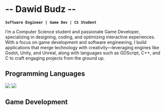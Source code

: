 # -- Dawid Budz --

**`Software Engineer | Game Dev | CS Student`**

<p>I’m a Computer Science student and passionate Game Developer, specializing in designing, coding, and optimizing interactive experiences. With a focus on game development and software engineering, I build applications that merge technology with creativity—leveraging engines like Godot, Unity, and Unreal, along with languages such as GDScript, C++, and C to craft engaging projects from the ground up.</p>

## **Programming Languages**

<img src="https://skillicons.dev/icons?i=cpp,c,python,java" />
<img src="https://skillicons.dev/icons?i=unity,unreal,godot" />

## **Game Development**


